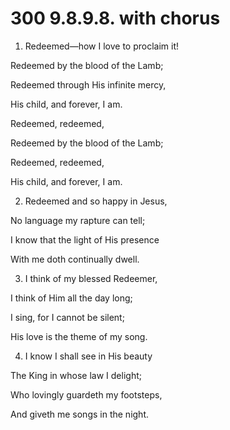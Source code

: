 # 300 9.8.9.8. with chorus

1.  Redeemed—how I love to proclaim it!

Redeemed by the blood of the Lamb;

Redeemed through His infinite mercy,

His child, and forever, I am.

Redeemed, redeemed,

Redeemed by the blood of the Lamb;

Redeemed, redeemed,

His child, and forever, I am.

2.  Redeemed and so happy in Jesus,

No language my rapture can tell;

I know that the light of His presence

With me doth continually dwell.

3.  I think of my blessed Redeemer,

I think of Him all the day long;

I sing, for I cannot be silent;

His love is the theme of my song.

4.  I know I shall see in His beauty

The King in whose law I delight;

Who lovingly guardeth my footsteps,

And giveth me songs in the night.

